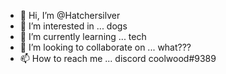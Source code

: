 - 👋 Hi, I’m @Hatchersilver
- 👀 I’m interested in ... dogs
- 🌱 I’m currently learning ... tech
- 💞️ I’m looking to collaborate on ... what???
- 📫 How to reach me ... discord coolwood#9389

<!---
Hatchersilver/Hatchersilver is a ✨ special ✨ repository because its `README.md` (this file) appears on your GitHub profile.
You can click the Preview link to take a look at your changes.
--->
